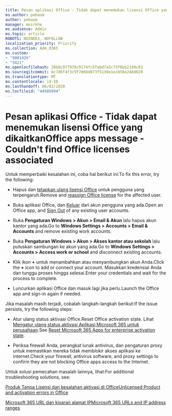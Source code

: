 ```yaml
---
title: Pesan aplikasi Office - Tidak dapat menemukan lisensi Office yang dikaitkan
ms.author: pebaum
author: pebaum
manager: mnirkhe
ms.audience: Admin
ms.topic: article
ROBOTS: NOINDEX, NOFOLLOW
localization_priority: Priority
ms.collection: Adm_O365
ms.custom:
- "9001426"
- "3421"
ms.openlocfilehash: 28b8c977979c9174fc5fabd7a5c7376bb2109c03
ms.sourcegitcommit: bc7d6f4f3c9f7060d073f5130e1ec856e248d020
ms.translationtype: MT
ms.contentlocale: id-ID
ms.lasthandoff: 06/02/2020
ms.locfileid: "44505094"
---
```

# <a name="office-apps-message---couldnt-find-office-licenses-associated"></a><span data-ttu-id="b5aa8-102">Pesan aplikasi Office - Tidak dapat menemukan lisensi Office yang dikaitkan</span><span class="sxs-lookup"><span data-stu-id="b5aa8-102">Office apps message - Couldn't find Office licenses associated</span></span>

<span data-ttu-id="b5aa8-103">Untuk memperbaiki kesalahan ini, coba hal berikut ini:</span><span class="sxs-lookup"><span data-stu-id="b5aa8-103">To fix this error, try the following:</span></span>

- <span data-ttu-id="b5aa8-104">Hapus dan [tetapkan ulang lisensi Office](https://docs.microsoft.com/microsoft-365/admin/manage/assign-licenses-to-users) untuk pengguna yang terpengaruh.</span><span class="sxs-lookup"><span data-stu-id="b5aa8-104">Remove and [reassign Office license](https://docs.microsoft.com/microsoft-365/admin/manage/assign-licenses-to-users) for the affected user.</span></span>

- <span data-ttu-id="b5aa8-105">Buka aplikasi Office, dan [Keluar](https://support.office.com/article/sign-out-of-office-5a20dc11-47e9-4b6f-945d-478cb6d92071) dari akun pengguna yang ada.</span><span class="sxs-lookup"><span data-stu-id="b5aa8-105">Open an Office app, and [Sign Out](https://support.office.com/article/sign-out-of-office-5a20dc11-47e9-4b6f-945d-478cb6d92071) of any existing user accounts.</span></span>

- <span data-ttu-id="b5aa8-106">Buka **Pengaturan Windows > Akun > Email & Akun** lalu hapus akun kantor yang ada.</span><span class="sxs-lookup"><span data-stu-id="b5aa8-106">Go to **Windows Settings > Accounts > Email & Accounts** and remove existing work accounts.</span></span>

- <span data-ttu-id="b5aa8-107">Buka **Pengaturan Windows > Akun > Akses kantor atau sekolah** lalu putuskan sambungan ke akun yang ada.</span><span class="sxs-lookup"><span data-stu-id="b5aa8-107">Go to **Windows Settings > Accounts > Access work or school** and disconnect existing accounts.</span></span>

- <span data-ttu-id="b5aa8-108">Klik ikon **+** untuk menambahkan atau menyambungkan akun Anda.</span><span class="sxs-lookup"><span data-stu-id="b5aa8-108">Click the **+** icon to add or connect your account.</span></span> <span data-ttu-id="b5aa8-109">Masukkan kredensial Anda dan tunggu proses hingga selesai.</span><span class="sxs-lookup"><span data-stu-id="b5aa8-109">Enter your credentials and wait for the process to complete.</span></span>

- <span data-ttu-id="b5aa8-110">Luncurkan aplikasi Office dan masuk lagi jika perlu.</span><span class="sxs-lookup"><span data-stu-id="b5aa8-110">Launch the Office app and sign-in again if needed.</span></span>

<span data-ttu-id="b5aa8-111">Jika masalah masih terjadi, cobalah langkah-langkah berikut:</span><span class="sxs-lookup"><span data-stu-id="b5aa8-111">If the issue persists, try the following steps:</span></span>

- <span data-ttu-id="b5aa8-112">Atur ulang status aktivasi Office.</span><span class="sxs-lookup"><span data-stu-id="b5aa8-112">Reset Office activation state.</span></span> <span data-ttu-id="b5aa8-113">Lihat [Mengatur ulang status aktivasi Aplikasi Microsoft 365 untuk perusahaan](https://docs.microsoft.com/office365/troubleshoot/activation/reset-office-365-proplus-activation-state).</span><span class="sxs-lookup"><span data-stu-id="b5aa8-113">See [Reset Microsoft 365 Apps for enterprise activation state](https://docs.microsoft.com/office365/troubleshoot/activation/reset-office-365-proplus-activation-state).</span></span>

- <span data-ttu-id="b5aa8-114">Periksa firewall Anda, perangkat lunak antivirus, dan pengaturan proxy untuk memastikan mereka tidak memblokir akses aplikasi ke internet.</span><span class="sxs-lookup"><span data-stu-id="b5aa8-114">Check your firewall, antivirus software, and proxy settings to confirm they are not blocking Office apps access to the Internet.</span></span> 

<span data-ttu-id="b5aa8-115">Untuk solusi pemecahan masalah lainnya, lihat:</span><span class="sxs-lookup"><span data-stu-id="b5aa8-115">For additional troubleshooting solutions, see:</span></span>

[<span data-ttu-id="b5aa8-116">Produk Tanpa Lisensi dan kesalahan aktivasi di Office</span><span class="sxs-lookup"><span data-stu-id="b5aa8-116">Unlicensed Product and activation errors in Office</span></span>](https://support.office.com/Article/0d23d3c0-c19c-4b2f-9845-5344fedc4380?wt.mc_id=Alchemy_ClientDIA)

[<span data-ttu-id="b5aa8-117">Microsoft 365 URL dan kisaran alamat IP</span><span class="sxs-lookup"><span data-stu-id="b5aa8-117">Microsoft 365 URLs and IP address ranges</span></span>](https://docs.microsoft.com/office365/enterprise/urls-and-ip-address-ranges)
